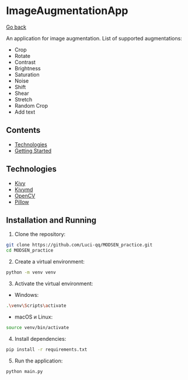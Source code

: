 # ImageAugmentationApp

[Go back](../README.md)

An application for image augmentation.
List of supported augmentations:

- Crop
- Rotate
- Contrast
- Brightness
- Saturation
- Noise
- Shift
- Shear
- Stretch
- Random Crop
- Add text

## Contents

- [Technologies](#id_technologies)
- [Getting Started](#id_installation)

<a id='id_technologies'></a>

## Technologies

- [Kivy](https://kivy.org/)
- [Kivymd](https://kivymd.readthedocs.io/en/latest/index.html)
- [OpenCV](https://opencv.org/)
- [Pillow](https://python-pillow.org/)

<a id='id_installation'></a>

## Installation and Running

1. Clone the repository:

```sh
git clone https://github.com/Luci-qq/MODSEN_practice.git
cd MODSEN_practice
```

2. Create a virtual environment:

```sh
python -m venv venv
```

3.  Activate the virtual environment:

- Windows:

```sh
.\venv\Scripts\activate
```

- macOS и Linux:

```sh
source venv/bin/activate
```

4. Install dependencies:

```sh
pip install -r requirements.txt
```

5. Run the application:

```sh
python main.py
```
